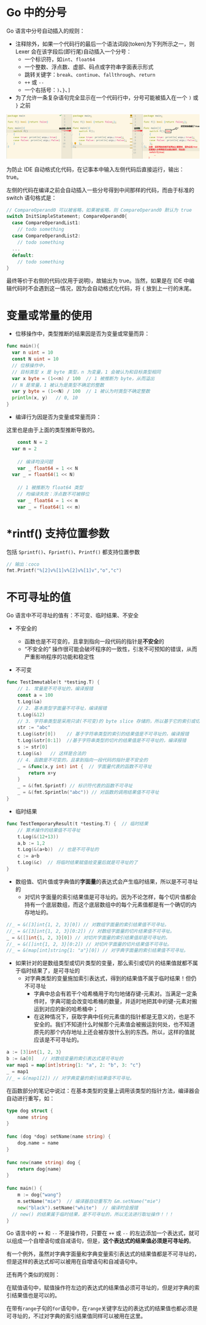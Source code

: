 # Go 中的分号

Go 语言中分号自动插入的规则：

- 注释除外，如果一个代码行的最后一个语法词段(token)为下列所示之一，则 Lexer 会在该字段后(即行尾)自动插入一个分号：
  - 一个标识符，如`int`、`float64`
  - 一个整数、浮点数、虚部、码点或字符串字面表示形式
  - 跳转关键字：`break`、`continue`、`fallthrough`、`return`
  - `++` 或 `--`
  - 一个右括号：`)`、`}`、`]`
- 为了允许一条复杂语句完全显示在一个代码行中，分号可能被插入在一个 `)` 或 `}` 之前

![](../images/switch-note.png)

为防止 IDE 自动格式化代码，在记事本中输入左侧代码后直接运行，输出：true。

左侧的代码在编译之前会自动插入一些分号得到中间那样的代码，而由于标准的 switch 语句格式是：

```go
// CompareOperand0 可以被省略，如果被省略，则 CompareOperand0 默认为 true
switch InitSimpleStatement; CompareOperand0{
  case CompareOperandList1:
    // todo something
  case CompareOperandList2:
    // todo something
  ...
  default:
    // todo something
}
```

最终等价于右侧的代码(仅用于说明)，故输出为 true。当然，如果是在 IDE 中编辑代码时不会遇到这一情况，因为会自动格式化代码，将 `{` 放到上一行的末尾。

# 变量或常量的使用

- 位移操作中，类型推断的结果因是否为变量或常量而异：

```go
func main(){
  var n uint = 10
  const N uint = 10
  // 位移操作中，
  // 目标类型 x 是 byte 类型，n 为变量，1 会被认为和目标类型相同
  var x byte = (1<<n) / 100  // 1 被推断为 byte，从而溢出
  // N 是常量，1 被认为是类型不确定的整数
  var y byte = (1<<N) / 100  // 1 被认为时类型不确定整数
  println(x, y)   // 0, 10
}
```

- 编译行为因是否为变量或常量而异：

这里也是由于上面的类型推断导致的。

```go
	const N = 2
  var m = 2

	// 编译均没问题
	var _ float64 = 1 << N
  var _ = float64(1 << N)

	// 1 被推断为 float64 类型
	// 均编译失败：浮点数不可被移位
	var _ float64 = 1 << m
	var _ = float64(1 << m)
```

# \*rintf() 支持位置参数

包括 `Sprintf()`、`Fprintf()`、`Printf()` 都支持位置参数

```go
// 输出：coco
fmt.Printf("%[2]v%[1]v%[2]v%[1]v","o","c")
```

# 不可寻址的值

Go 语言中不可寻址的值有：不可变、临时结果、不安全

- 不安全的

  - 函数也是不可变的，且拿到指向一段代码的指针是**不安全**的
  - “不安全的” 操作很可能会破坏程序的一致性，引发不可预知的错误，从而严重影响程序的功能和稳定性

- 不可变

```go
func TestImmutable(t *testing.T) {
	// 1. 常量是不可寻址的，编译报错
	const a = 100
	t.Log(&a)
	// 2. 基本类型字面量不可寻址，编译报错
	t.Log(&12)
	// 3. 字符串类型是采用只读(不可变)的 byte slice 存储的，所以基于它的索引或切片的结果值也都是不可寻址的
	str := "abc"
	t.Log(&str[0])    // 基于字符串类型的索引的结果值是不可寻址的，编译报错
	t.Log(&str[0:1])  //基于字符串类型的切片的结果值是不可寻址的，编译报错
	s := str[0]
	t.Log(&s)   // 这样是合法的
	// 4. 函数是不可变的，且拿到指向一段代码的指针是不安全的
	_ = &func(x,y int) int {  // 字面量代表的函数不可寻址
		return x+y
	}
	_ = &(fmt.Sprintf) // 标识符代表的函数不可寻址
	_ = &(fmt.Sprintln("abc")) // 对函数的调用结果值不可寻址
}
```

- 临时结果

```go
func TestTemporaryResult(t *testing.T) {  // 临时结果
	// 算术操作的结果值不可寻址
	t.Log(&(12+13))
	a,b := 1,2
	t.Log(&(a+b))  // 也是不可寻址的
	c := a+b
	t.Log(&c)  // 将临时结果赋值给变量后就是可寻址的了
}
```

- 数组值、切片值或字典值的**字面量**的表达式会产生临时结果，所以是不可寻址的
  - 对切片字面量的索引结果值是可寻址的。因为不论怎样，每个切片值都会持有一个底层数组，而这个底层数组中的每个元素值都是有一个确切的内存地址的。

```go
//_ = &([3]int{1, 2, 3}[0]) // 对数组字面量的索引结果值不可寻址。
//_ = &([3]int{1, 2, 3}[0:2]) // 对数组字面量的切片结果值不可寻址。
_ = &([]int{1, 2, 3}[0]) // 对切片字面量的索引结果值却是可寻址的。
//_ = &([]int{1, 2, 3}[0:2]) // 对切片字面量的切片结果值不可寻址。
//_ = &(map[int]string{1: "a"}[0]) // 对字典字面量的索引结果值不可寻址。
```

- 如果针对的是数组类型或切片类型的变量，那么索引或切片的结果值就都不属于临时结果了，是可寻址的
  - 对字典类型的变量施加索引表达式，得到的结果值不属于临时结果！但仍不可寻址
    - 字典中总会有若干个哈希桶用于均匀地储存键-元素对。当满足一定条件时，字典可能会改变哈希桶的数量，并适时地把其中的键-元素对搬运到对应的新的哈希桶中；
    - 在这种情况下，获取字典中任何元素值的指针都是无意义的，也是不安全的。我们不知道什么时候那个元素值会被搬运到何处，也不知道原先的那个内存地址上还会被存放什么别的东西。所以，这样的值就应该是不可寻址的。

```go
a := [3]int{1, 2, 3}
b := &a[0]   // 对数组变量的索引表达式是可寻址的
var map1 = map[int]string{1: "a", 2: "b", 3: "c"}
_ = map1
//_ = &(map1[2]) // 对字典变量的索引结果值不可寻址。
```

在函数部分的笔记中说过：在基本类型的变量上调用该类型的指针方法，编译器会自动进行重写，如：

```go
type dog struct {
	name string
}

func (dog *dog) setName(name string) {
	dog.name = name
}

func new(name string) dog {
	return dog{name}
}

func main() {
	m := dog{"wang"}
	m.setName("mie")  // 编译器自动重写为 &m.setName("mie")
	new("black").setName("white")  // 编译时会报错
  // new() 的结果属于临时结果，是不可寻址的，所以无法进行取址操作！！！
}
```

Go 语言中的 `++` 和 `--` 不是操作符，只要在 `++` 或 `--` 的左边添加一个表达式，就可以组成一个自增语句或自减语句，但是，**这个表达式的结果值必须是可寻址的**。

有一个例外，虽然对字典字面量和字典变量索引表达式的结果值都是不可寻址的，但是这样的表达式却可以被用在自增语句和自减语句中。

还有两个类似的规则：

在赋值语句中，赋值操作符左边的表达式的结果值必须可寻址的，但是对字典的索引结果值也是可以的。

在带有`range`子句的`for`语句中，在`range`关键字左边的表达式的结果值也都必须是可寻址的，不过对字典的索引结果值同样可以被用在这里。
